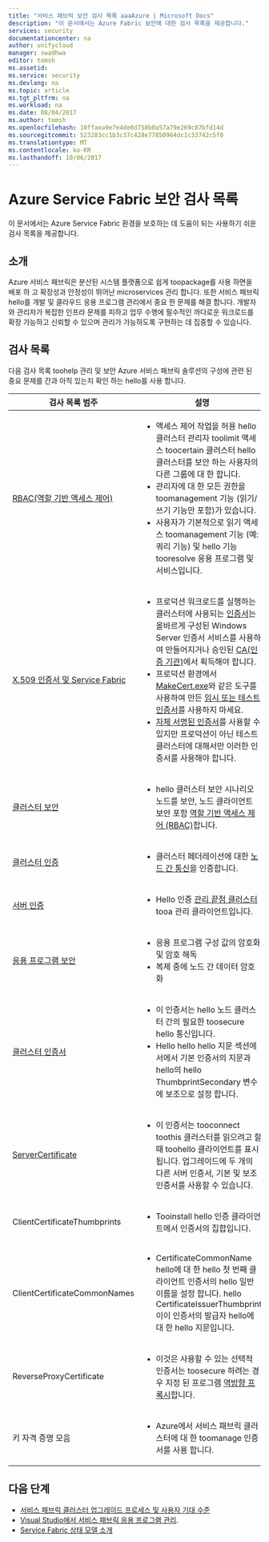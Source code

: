 ```yaml
---
title: "서비스 패브릭 보안 검사 목록 aaaAzure | Microsoft Docs"
description: "이 문서에서는 Azure Fabric 보안에 대한 검사 목록을 제공합니다."
services: security
documentationcenter: na
author: unifycloud
manager: swadhwa
editor: tomsh
ms.assetid: 
ms.service: security
ms.devlang: na
ms.topic: article
ms.tgt_pltfrm: na
ms.workload: na
ms.date: 08/04/2017
ms.author: tomsh
ms.openlocfilehash: 10ffaea9e7e4de6d758b0a57a79e269c87bfd14d
ms.sourcegitcommit: 523283cc1b3c37c428e77850964dc1c33742c5f0
ms.translationtype: MT
ms.contentlocale: ko-KR
ms.lasthandoff: 10/06/2017
---
```

# <a name="azure-service-fabric-security-checklist"></a>Azure Service Fabric 보안 검사 목록
이 문서에서는 Azure Service Fabric 환경을 보호하는 데 도움이 되는 사용하기 쉬운 검사 목록을 제공합니다.

## <a name="introduction"></a>소개
Azure 서비스 패브릭은 분산된 시스템 플랫폼으로 쉽게 toopackage를 사용 하면을 배포 하 고 확장성과 안정성이 뛰어난 microservices 관리 합니다. 또한 서비스 패브릭 hello를 개발 및 클라우드 응용 프로그램 관리에서 중요 한 문제를 해결 합니다. 개발자와 관리자가 복잡한 인프라 문제를 피하고 업무 수행에 필수적인 까다로운 워크로드를 확장 가능하고 신뢰할 수 있으며 관리가 가능하도록 구현하는 데 집중할 수 있습니다.

## <a name="checklist"></a>검사 목록
다음 검사 목록 toohelp 관리 및 보안 Azure 서비스 패브릭 솔루션의 구성에 관련 된 중요 문제를 간과 아직 있는지 확인 하는 hello를 사용 합니다.


|검사 목록 범주| 설명 |
| ------------ | -------- |
|[RBAC(역할 기반 액세스 제어)](https://docs.microsoft.com/en-us/azure/service-fabric/service-fabric-cluster-security-roles) | <ul><li>액세스 제어 작업을 허용 hello 클러스터 관리자 toolimit 액세스 toocertain 클러스터 hello 클러스터를 보안 하는 사용자의 다른 그룹에 대 한 합니다.</li><li>관리자에 대 한 모든 권한을 toomanagement 기능 (읽기/쓰기 기능만 포함)가 있습니다. </li><li>   사용자가 기본적으로 읽기 액세스 toomanagement 기능 (예: 쿼리 기능) 및 hello 기능 tooresolve 응용 프로그램 및 서비스입니다.</li></ul>|
|[X.509 인증서 및 Service Fabric](https://docs.microsoft.com/en-us/azure/service-fabric/service-fabric-cluster-security) | <ul><li>프로덕션 워크로드를 실행하는 클러스터에 사용되는 [인증서](https://docs.microsoft.com/en-us/dotnet/framework/wcf/feature-details/working-with-certificates)는 올바르게 구성된 Windows Server 인증서 서비스를 사용하여 만들어지거나 승인된 [CA(인증 기관)](https://en.wikipedia.org/wiki/Certificate_authority)에서 획득해야 합니다.</li><li>프로덕션 환경에서 [MakeCert.exe](https://msdn.microsoft.com/library/windows/desktop/aa386968.aspx)와 같은 도구를 사용하여 만든 [임시 또는 테스트 인증서](https://docs.microsoft.com/en-us/dotnet/framework/wcf/feature-details/how-to-create-temporary-certificates-for-use-during-development)를 사용하지 마세요. </li><li>[자체 서명된 인증서](https://docs.microsoft.com/en-us/azure/service-fabric/service-fabric-windows-cluster-x509-security)를 사용할 수 있지만 프로덕션이 아닌 테스트 클러스터에 대해서만 이러한 인증서를 사용해야 합니다.</li></ul>|
|[클러스터 보안](https://docs.microsoft.com/en-us/azure/service-fabric/service-fabric-cluster-security) | <ul><li>hello 클러스터 보안 시나리오 노드를 보안, 노드 클라이언트 보안 포함 [역할 기반 액세스 제어 (RBAC)](https://docs.microsoft.com/en-us/azure/service-fabric/service-fabric-cluster-security-roles)합니다.</li></ul>|
|[클러스터 인증](https://docs.microsoft.com/en-us/azure/service-fabric/service-fabric-cluster-creation-via-arm) | <ul><li>클러스터 페더레이션에 대한 [노드 간 통신](https://github.com/MicrosoftDocs/azure-docs/blob/master/articles/service-fabric/service-fabric-cluster-security.md)을 인증합니다. </li></ul>|
|[서버 인증](https://docs.microsoft.com/en-us/azure/service-fabric/service-fabric-cluster-creation-via-arm) | <ul><li>Hello 인증 [관리 끝점 클러스터](https://docs.microsoft.com/en-us/azure/service-fabric/service-fabric-cluster-creation-via-portal) tooa 관리 클라이언트입니다.</li></ul>|
|[응용 프로그램 보안](https://docs.microsoft.com/en-us/azure/service-fabric/service-fabric-cluster-creation-via-arm)| <ul><li>응용 프로그램 구성 값의 암호화 및 암호 해독</li><li> 복제 중에 노드 간 데이터 암호화</li></ul>|
|[클러스터 인증서](https://docs.microsoft.com/en-us/azure/service-fabric/service-fabric-windows-cluster-x509-security) | <ul><li>이 인증서는 hello 노드 클러스터 간의 필요한 toosecure hello 통신입니다.</li><li>  Hello hello hello 지문 섹션에서에서 기본 인증서의 지문과 hello의 hello ThumbprintSecondary 변수에 보조으로 설정 합니다.</li></ul>|
|[ServerCertificate](https://docs.microsoft.com/en-us/azure/service-fabric/service-fabric-windows-cluster-x509-security)| <ul><li>이 인증서는 tooconnect toothis 클러스터를 읽으려고 할 때 toohello 클라이언트를 표시 됩니다. 업그레이드에 두 개의 다른 서버 인증서, 기본 및 보조 인증서를 사용할 수 있습니다.</li></ul>|
|ClientCertificateThumbprints| <ul><li>Tooinstall hello 인증 클라이언트에서 인증서의 집합입니다. </li></ul>|
|ClientCertificateCommonNames| <ul><li>CertificateCommonName hello에 대 한 hello 첫 번째 클라이언트 인증서의 hello 일반 이름을 설정 합니다. hello CertificateIssuerThumbprint이이 인증서의 발급자 hello에 대 한 hello 지문입니다. </li></ul>|
|ReverseProxyCertificate| <ul><li>이것은 사용할 수 있는 선택적 인증서는 toosecure 하려는 경우 지정 된 프로그램 [역방향 프록시](https://docs.microsoft.com/en-in/azure/service-fabric/service-fabric-reverseproxy)합니다. </li></ul>|
|키 자격 증명 모음| <ul><li>Azure에서 서비스 패브릭 클러스터에 대 한 toomanage 인증서를 사용 합니다.  </li></ul>|


## <a name="next-steps"></a>다음 단계
- [서비스 패브릭 클러스터 업그레이드 프로세스 및 사용자 기대 수준](https://docs.microsoft.com/en-us/azure/service-fabric/service-fabric-cluster-upgrade)
- [Visual Studio에서 서비스 패브릭 응용 프로그램 관리](https://docs.microsoft.com/en-us/azure/service-fabric/service-fabric-manage-application-in-visual-studio).
- [Service Fabric 상태 모델 소개](https://docs.microsoft.com/en-us/azure/service-fabric/service-fabric-health-introduction)
